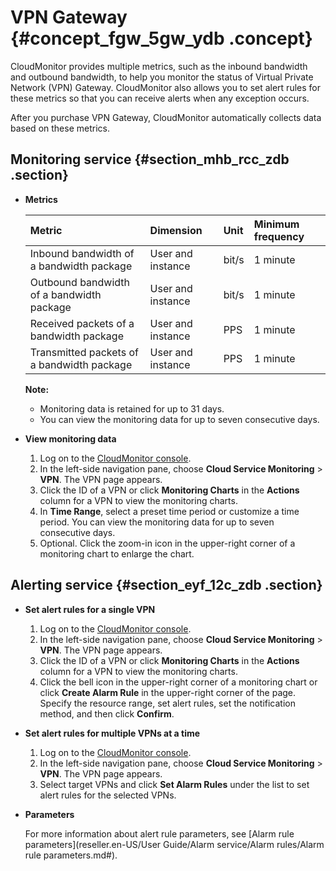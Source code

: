 # VPN Gateway {#concept_fgw_5gw_ydb .concept}

CloudMonitor provides multiple metrics, such as the inbound bandwidth and outbound bandwidth, to help you monitor the status of Virtual Private Network \(VPN\) Gateway. CloudMonitor also allows you to set alert rules for these metrics so that you can receive alerts when any exception occurs.

After you purchase VPN Gateway, CloudMonitor automatically collects data based on these metrics.

## Monitoring service {#section_mhb_rcc_zdb .section}

-   **Metrics** 

    |Metric|Dimension|Unit|Minimum frequency|
    |:-----|:--------|:---|:----------------|
    |Inbound bandwidth of a bandwidth package|User and instance|bit/s|1 minute|
    |Outbound bandwidth of a bandwidth package|User and instance|bit/s|1 minute|
    |Received packets of a bandwidth package|User and instance|PPS|1 minute|
    |Transmitted packets of a bandwidth package|User and instance|PPS|1 minute|

    **Note:** 

    -   Monitoring data is retained for up to 31 days.
    -   You can view the monitoring data for up to seven consecutive days.
-   **View monitoring data** 
    1.  Log on to the [CloudMonitor console](https://partners-intl.console.aliyun.com/#/cms).
    2.  In the left-side navigation pane, choose **Cloud Service Monitoring** \> **VPN**. The VPN page appears.
    3.  Click the ID of a VPN or click **Monitoring Charts** in the **Actions** column for a VPN to view the monitoring charts.
    4.  In **Time Range**, select a preset time period or customize a time period. You can view the monitoring data for up to seven consecutive days.
    5.  Optional. Click the zoom-in icon in the upper-right corner of a monitoring chart to enlarge the chart.

## Alerting service {#section_eyf_12c_zdb .section}

-   **Set alert rules for a single VPN** 
    1.  Log on to the [CloudMonitor console](https://partners-intl.console.aliyun.com/#/cms).
    2.  In the left-side navigation pane, choose **Cloud Service Monitoring** \> **VPN**. The VPN page appears.
    3.  Click the ID of a VPN or click **Monitoring Charts** in the **Actions** column for a VPN to view the monitoring charts.
    4.  Click the bell icon in the upper-right corner of a monitoring chart or click **Create Alarm Rule** in the upper-right corner of the page. Specify the resource range, set alert rules, set the notification method, and then click **Confirm**.
-   **Set alert rules for multiple VPNs at a time** 
    1.  Log on to the [CloudMonitor console](https://partners-intl.console.aliyun.com/#/cms).
    2.  In the left-side navigation pane, choose **Cloud Service Monitoring** \> **VPN**. The VPN page appears.
    3.  Select target VPNs and click **Set Alarm Rules** under the list to set alert rules for the selected VPNs.
-   **Parameters** 

    For more information about alert rule parameters, see [Alarm rule parameters](reseller.en-US/User Guide/Alarm service/Alarm rules/Alarm rule parameters.md#).


